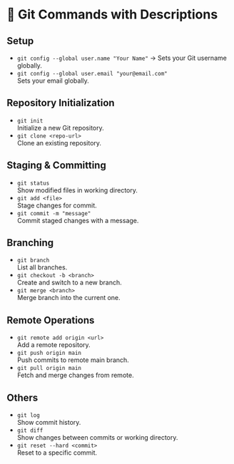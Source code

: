# 📘 Git Commands with Descriptions

## Setup
- `git config --global user.name "Your Name"` -> Sets your Git username globally.
- `git config --global user.email "your@email.com"`  
  Sets your email globally.

## Repository Initialization
- `git init`  
  Initialize a new Git repository.
- `git clone <repo-url>`  
  Clone an existing repository.

## Staging & Committing
- `git status`  
  Show modified files in working directory.
- `git add <file>`  
  Stage changes for commit.
- `git commit -m "message"`  
  Commit staged changes with a message.

## Branching
- `git branch`  
  List all branches.
- `git checkout -b <branch>`  
  Create and switch to a new branch.
- `git merge <branch>`  
  Merge branch into the current one.

## Remote Operations
- `git remote add origin <url>`  
  Add a remote repository.
- `git push origin main`  
  Push commits to remote main branch.
- `git pull origin main`  
  Fetch and merge changes from remote.

## Others
- `git log`  
  Show commit history.
- `git diff`  
  Show changes between commits or working directory.
- `git reset --hard <commit>`  
  Reset to a specific commit.